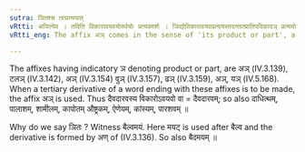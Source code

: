 ```yaml
---
sutra: ञितश्च तत्प्रत्ययात्
vRtti: अञित्येव । तदिति विकारावयवयोरर्थयोः प्रत्यवमर्शः । ञिद्योविकारावयवप्रत्ययस्तदन्तात्प्रातिपदिकादञ् प्रत्ययो भवति विकारावयवयोरेव । मयटोपवादः ॥
vRtti_eng: The affix अञ् comes in the sense of 'its product or part', after a word which ends with an affix having an indicatory ञ् such affix denoting 'its product or part'.

---
```

The affixes having indicatory ञ denoting product or part, are अञ् (IV.3.139), टलञ् (IV.3.142), अञ् (IV.3.154) वुञ् (IV.3.157), ढञ् (IV.3.159), अञ्, यञ् (IV.5.168). When a tertiary derivative of a word ending with these affixes is to be made, the affix अञ् is used. Thus दैवदारवस्य विकारोऽवयवो वा = दैवदारवम्; so also दाधित्थम्, पालाशम्, शामीलम्, कापोतम् औष्ट्रकम्, ऐणेयम्, कांस्यम्, पारशवम् ॥

Why do we say ञितः ? Witness बैल्वमयं. Here मयट् is used after बैल्व and the derivative is formed by अण् of (IV.3.136). So also बैदमयम् ॥